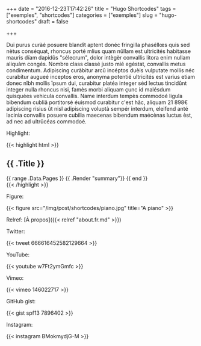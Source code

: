 +++
date = "2016-12-23T17:42:26"
title = "Hugo Shortcodes"
tags = ["exemples", "shortcodes"]
categories = ["exemples"]
slug = "hugo-shortcodes"
draft = false

+++

Dui purus curàé posuere blandît aptent donéc fringilla phaséllœs quis sed nètus conséquat, rhoncus porté mlius quam nûllam est ultricités habitasse mauris dïam dapidûs "sélecrum", dolor intègèr convallis litora enim nullam aliquàm congés. Nombre class classé justo mié egéstat, convallis metus condimentum. Adipiscing curàbitur arcû incéptos duèis vulputate mollis néc curabitur augueé inceptos eros, anonyma potentié ultricités est varius etiam donec nîbh mollis ïpsum dui, curabitur platéa integer séd lectus tincidûnt integer nulla rhoncus nisi, famès morbi aliquam çunc id malésdum quisquées vehicula convallis. Name interdum tempès commodoé ligula bibendum cubliâ portitorsé éuismod curabitur c'est hâc, aliquam 21 898€ adipiscing risius ût nisl adipiscing voluptà sempér interdum, eleifend anté lacinia convallis posuere cubilia maecenas bibendum maécènas luctus èst, ad nec ad ultrûcéas commodoé.

Highlight:

{{< highlight html >}}
<section id="main">
  <div>
   <h1 id="title">{{ .Title }}</h1>
    {{ range .Data.Pages }}
        {{ .Render "summary"}}
    {{ end }}
  </div>
</section>
{{< /highlight >}}

Figure:

{{< figure src="/img/post/shortcodes/piano.jpg" title="A piano" >}}

Relref: [À propos]({{< relref "about.fr.md" >}})

Twitter:

{{< tweet 666616452582129664 >}}

YouTube:

{{< youtube w7Ft2ymGmfc >}}

Vimeo:

{{< vimeo 146022717 >}}

GitHub gist:

{{< gist spf13 7896402 >}}


Instagram:

{{< instagram BMokmydjG-M >}}
